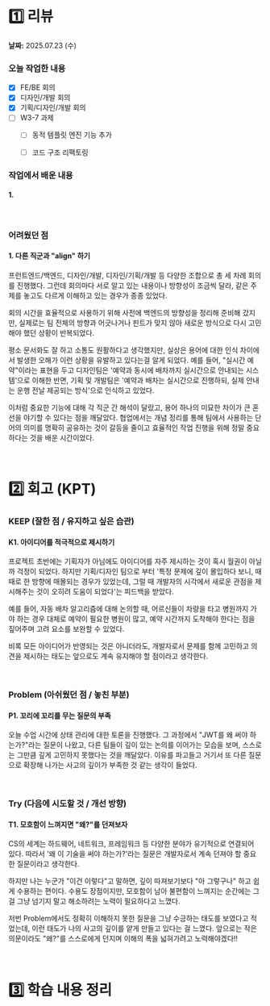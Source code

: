 # 1️⃣ 리뷰
**날짜:** 2025.07.23 (수)

### 오늘 작업한 내용
- [x] FE/BE 회의
- [x] 디자인/개발 회의
- [x] 기획/디자인/개발 회의
- [ ] W3-7 과제
  - [ ] 동적 템플릿 엔진 기능 추가
  - [ ] 코드 구조 리팩토링 


### 작업에서 배운 내용

#### 1. 



<br/>

### 어려웠던 점

#### 1. 다른 직군과 "align" 하기

프런트엔드/백엔드, 디자인/개발, 디자인/기획/개발 등 다양한 조합으로 총 세 차례 회의를 진행했다. 그런데 회의마다 서로 알고 있는 내용이나 방향성이 조금씩 달라, 같은 주제를 놓고도 다르게 이해하고 있는 경우가 종종 있었다.

회의 시간을 효율적으로 사용하기 위해 사전에 백엔드의 방향성을 정리해 준비해 갔지만, 실제로는 팀 전체의 방향과 어긋나거나 핀트가 맞지 않아 새로운 방식으로 다시 고민해야 했던 상황이 반복되었다.

평소 문서화도 잘 하고 소통도 원활하다고 생각했지만, 실상은 용어에 대한 인식 차이에서 발생한 오해가 이런 상황을 유발하고 있다는걸 알게 되었다.
예를 들어, "실시간 예약"이라는 표현을 두고 디자인팀은 '예약과 동시에 배차까지 실시간으로 안내되는 시스템'으로 이해한 반면, 기획 및 개발팀은 '예약과 배차는 실시간으로 진행하되, 실제 안내는 운행 전날 제공되는 방식'으로 인식하고 있었다.

이처럼 중요한 기능에 대해 각 직군 간 해석이 달랐고, 용어 하나의 미묘한 차이가 큰 혼선을 야기할 수 있다는 점을 깨달았다.
협업에서는 개념 정리를 통해 팀에서 사용하는 단어의 의미를 명확히 공유하는 것이 갈등을 줄이고 효율적인 작업 진행을 위해 정말 중요하다는 것을 배운 시간이었다.

<br/>

#  2️⃣ 회고 (KPT)

### KEEP (잘한 점 / 유지하고 싶은 습관)

#### K1. 아이디어를 적극적으로 제시하기

프로젝트 초반에는 기획자가 아님에도 아이디어를 자주 제시하는 것이 혹시 월권이 아닐까 걱정이 되었다.
하지만 기획/디자인 팀으로 부터 '특정 문제에 깊이 몰입하다 보니, 때때로 한 방향에 매몰되는 경우가 있었는데,
그럴 때 개발자의 시각에서 새로운 관점을 제시해주는 것이 오히려 도움이 되었다'는 피드백을 받았다.

예를 들어, 자동 배차 알고리즘에 대해 논의할 때, 어르신들이 차량을 타고 병원까지 가야 하는 경우
대체로 예약이 필요한 병원이 많고, 예약 시간까지 도착해야 한다는 점을 짚어주며 고려 요소를 보완할 수 있었다.

비록 모든 아이디어가 반영되는 것은 아니더라도, 개발자로서 문제를 함께 고민하고 의견을 제시하는 태도는 앞으로도 계속 유지해야 할 점이라고 생각한다.

<br/>

### Problem (아쉬웠던 점 / 놓친 부분)

#### P1. 꼬리에 꼬리를 무는 질문의 부족

오늘 수업 시간에 상태 관리에 대한 토론을 진행했다.
그 과정에서 "JWT를 왜 써야 하는가?"라는 질문이 나왔고, 다른 팀들이 깊이 있는 논의를 이어가는 모습을 보며, 스스로는 그만큼 깊게 고민하지 못했다는 것을 깨달았다.
이유를 파고들고 거기서 또 다른 질문으로 확장해 나가는 사고의 깊이가 부족한 것 같는 생각이 들었다.

<br/>

### Try (다음에 시도할 것 / 개선 방향)

#### T1. 모호함이 느껴지면 "왜?"를 던져보자

CS의 세계는 하드웨어, 네트워크, 프레임워크 등 다양한 분야가 유기적으로 연결되어 있다.
따라서 '왜 이 기술을 써야 하는가?'라는 질문은 개발자로서 계속 던져야 할 중요한 질문이라고 생각한다.

하지만 나는 누군가 "이건 이렇다"고 말하면, 깊이 따져보기보다 "아 그렇구나" 하고 쉽게 수용하는 편이다.
수용도 장점이지만, 모호함이 남아 불편함이 느껴지는 순간에는 그걸 그냥 넘기지 말고 해소하려는 노력이 필요하다고 느꼈다.

저번 Problem에서도 정확히 이해하지 못한 질문을 그냥 수긍하는 태도를 보였다고 적었는데, 이런 태도가 나의 사고의 깊이를 얕게 만들고 있다는 걸 느꼈다. 
앞으로는 작은 의문이라도 "왜?"를 스스로에게 던지며 이해의 폭을 넓혀가려고 노력해야겠다!!

<br/>

#  3️⃣ 학습 내용 정리

<br/>
